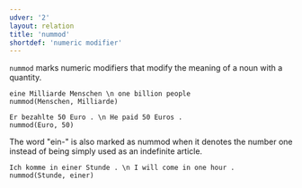 ```yaml
---
udver: '2'
layout: relation
title: 'nummod'
shortdef: 'numeric modifier'
---
```


`nummod` marks numeric modifiers that modify the meaning of a noun with a quantity. 

~~~ sdparse
eine Milliarde Menschen \n one billion people
nummod(Menschen, Milliarde)
~~~

~~~ sdparse
Er bezahlte 50 Euro . \n He paid 50 Euros .
nummod(Euro, 50)
~~~

The word "ein-" is also marked as nummod when it denotes the number one instead of being simply used as an indefinite article. 

~~~ sdparse
Ich komme in einer Stunde . \n I will come in one hour .
nummod(Stunde, einer)
~~~
<!-- Interlanguage links updated Čt lis 12 09:43:33 CET 2020 -->
